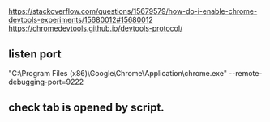 ## 
https://stackoverflow.com/questions/15679579/how-do-i-enable-chrome-devtools-experiments/15680012#15680012
https://chromedevtools.github.io/devtools-protocol/


## listen port

"C:\Program Files (x86)\Google\Chrome\Application\chrome.exe" --remote-debugging-port=9222

## check tab is opened by script.
